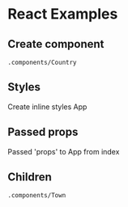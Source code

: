 # React Examples

## Create component 
`.components/Country`

## Styles
Create inline styles App

## Passed props
Passed 'props' to App from index

## Children 
`.components/Town`

